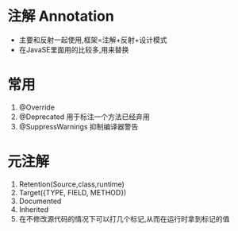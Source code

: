 # 注解 Annotation
- 主要和反射一起使用,框架=注解+反射+设计模式
- 在JavaSE里面用的比较多,用来替换
# 常用
1. @Override
2. @Deprecated  用于标注一个方法已经弃用
3. @SuppressWarnings    抑制编译器警告
# 元注解
1. Retention(Source,class,runtime)
2. Target({TYPE, FIELD, METHOD})
3. Documented
4. Inherited
5. 在不修改源代码的情况下可以打几个标记,从而在运行时拿到标记的值